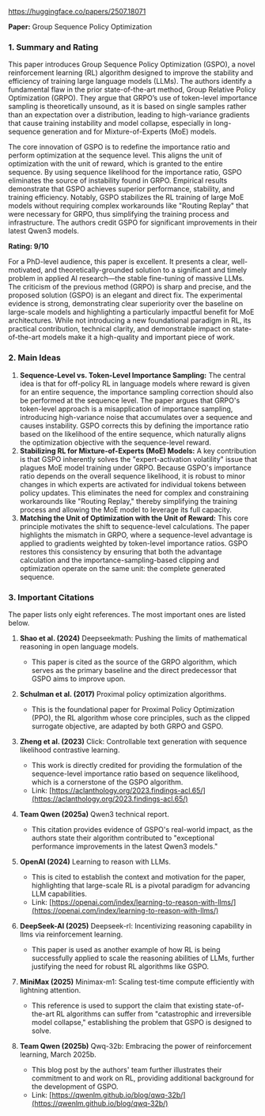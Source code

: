 https://huggingface.co/papers/2507.18071

**Paper:** Group Sequence Policy Optimization

### 1. Summary and Rating

This paper introduces Group Sequence Policy Optimization (GSPO), a novel reinforcement learning (RL) algorithm designed to improve the stability and efficiency of training large language models (LLMs). The authors identify a fundamental flaw in the prior state-of-the-art method, Group Relative Policy Optimization (GRPO). They argue that GRPO’s use of token-level importance sampling is theoretically unsound, as it is based on single samples rather than an expectation over a distribution, leading to high-variance gradients that cause training instability and model collapse, especially in long-sequence generation and for Mixture-of-Experts (MoE) models.

The core innovation of GSPO is to redefine the importance ratio and perform optimization at the sequence level. This aligns the unit of optimization with the unit of reward, which is granted to the entire sequence. By using sequence likelihood for the importance ratio, GSPO eliminates the source of instability found in GRPO. Empirical results demonstrate that GSPO achieves superior performance, stability, and training efficiency. Notably, GSPO stabilizes the RL training of large MoE models without requiring complex workarounds like "Routing Replay" that were necessary for GRPO, thus simplifying the training process and infrastructure. The authors credit GSPO for significant improvements in their latest Qwen3 models.

**Rating: 9/10**

For a PhD-level audience, this paper is excellent. It presents a clear, well-motivated, and theoretically-grounded solution to a significant and timely problem in applied AI research—the stable fine-tuning of massive LLMs. The criticism of the previous method (GRPO) is sharp and precise, and the proposed solution (GSPO) is an elegant and direct fix. The experimental evidence is strong, demonstrating clear superiority over the baseline on large-scale models and highlighting a particularly impactful benefit for MoE architectures. While not introducing a new foundational paradigm in RL, its practical contribution, technical clarity, and demonstrable impact on state-of-the-art models make it a high-quality and important piece of work.

### 2. Main Ideas

1.  **Sequence-Level vs. Token-Level Importance Sampling:** The central idea is that for off-policy RL in language models where reward is given for an entire sequence, the importance sampling correction should also be performed at the sequence level. The paper argues that GRPO's token-level approach is a misapplication of importance sampling, introducing high-variance noise that accumulates over a sequence and causes instability. GSPO corrects this by defining the importance ratio based on the likelihood of the entire sequence, which naturally aligns the optimization objective with the sequence-level reward.
2.  **Stabilizing RL for Mixture-of-Experts (MoE) Models:** A key contribution is that GSPO inherently solves the "expert-activation volatility" issue that plagues MoE model training under GRPO. Because GSPO's importance ratio depends on the overall sequence likelihood, it is robust to minor changes in which experts are activated for individual tokens between policy updates. This eliminates the need for complex and constraining workarounds like "Routing Replay," thereby simplifying the training process and allowing the MoE model to leverage its full capacity.
3.  **Matching the Unit of Optimization with the Unit of Reward:** This core principle motivates the shift to sequence-level calculations. The paper highlights the mismatch in GRPO, where a sequence-level advantage is applied to gradients weighted by token-level importance ratios. GSPO restores this consistency by ensuring that both the advantage calculation and the importance-sampling-based clipping and optimization operate on the same unit: the complete generated sequence.

### 3. Important Citations

The paper lists only eight references. The most important ones are listed below.

1.  **Shao et al. (2024)** Deepseekmath: Pushing the limits of mathematical reasoning in open language models.
    *   This paper is cited as the source of the GRPO algorithm, which serves as the primary baseline and the direct predecessor that GSPO aims to improve upon.

2.  **Schulman et al. (2017)** Proximal policy optimization algorithms.
    *   This is the foundational paper for Proximal Policy Optimization (PPO), the RL algorithm whose core principles, such as the clipped surrogate objective, are adapted by both GRPO and GSPO.

3.  **Zheng et al. (2023)** Click: Controllable text generation with sequence likelihood contrastive learning.
    *   This work is directly credited for providing the formulation of the sequence-level importance ratio based on sequence likelihood, which is a cornerstone of the GSPO algorithm.
    *   Link: [https://aclanthology.org/2023.findings-acl.65/](https://aclanthology.org/2023.findings-acl.65/)

4.  **Team Qwen (2025a)** Qwen3 technical report.
    *   This citation provides evidence of GSPO's real-world impact, as the authors state their algorithm contributed to "exceptional performance improvements in the latest Qwen3 models."

5.  **OpenAI (2024)** Learning to reason with LLMs.
    *   This is cited to establish the context and motivation for the paper, highlighting that large-scale RL is a pivotal paradigm for advancing LLM capabilities.
    *   Link: [https://openai.com/index/learning-to-reason-with-llms/](https://openai.com/index/learning-to-reason-with-llms/)

6.  **DeepSeek-AI (2025)** Deepseek-rl: Incentivizing reasoning capability in llms via reinforcement learning.
    *   This paper is used as another example of how RL is being successfully applied to scale the reasoning abilities of LLMs, further justifying the need for robust RL algorithms like GSPO.

7.  **MiniMax (2025)** Minimax-m1: Scaling test-time compute efficiently with lightning attention.
    *   This reference is used to support the claim that existing state-of-the-art RL algorithms can suffer from "catastrophic and irreversible model collapse," establishing the problem that GSPO is designed to solve.

8.  **Team Qwen (2025b)** Qwq-32b: Embracing the power of reinforcement learning, March 2025b.
    *   This blog post by the authors' team further illustrates their commitment to and work on RL, providing additional background for the development of GSPO.
    *   Link: [https://qwenlm.github.io/blog/qwq-32b/](https://qwenlm.github.io/blog/qwq-32b/)
